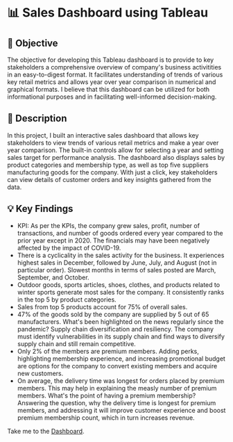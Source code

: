 <h1>📊 Sales Dashboard using Tableau</h1>

<h2>🎯 Objective</h2>

The objective for developing this Tableau dashboard is to provide to key stakeholders a comprehensive overview of company's business activitities in an easy-to-digest format. It facilitates understanding of trends of various key retail metrics and allows year over year comparison in numerical and graphical formats. I believe that this dashboard can be utilized for both informational purposes and in facilitating well-informed decision-making.     

<h2>📑 Description</h2>

In this project, I built an interactive sales dashboard that allows key stakeholders to view trends of various retail metrics and make a year over year comparison. The built-in controls allow for selecting a year and setting sales target for performance analysis. The dashboard also displays sales by product categories and membership type, as well as top five suppliers manufacturing goods for the company. With just a click, key stakeholders can view details of customer orders and key insights gathered from the data.

<h2>💡 Key Findings</h2>

- KPI: As per the KPIs, the company grew sales, profit, number of transactions, and number of goods ordered every year compared to the prior year except in 2020. The financials may have been negatively affected by the impact of COVID-19.
- There is a cyclicality in the sales activity for the business. It experiences highest sales in December, followed by June, July, and August (not in particular order). Slowest months in terms of sales posted are March, September, and October.
- Outdoor goods, sports articles, shoes, clothes, and products related to winter sports generate most sales for the company. It consistently ranks in the top 5 by product categories. 
- Sales from top 5 products account for 75% of overall sales.
- 47% of the goods sold by the company are supplied by 5 out of 65 manufacturers. What's been highlighted on the news regularly since the pandemic? Supply chain diversification and resiliency. The company must identify vulnerabilities in its supply chain and find ways to diversify supply chain and still remain competitive.
- Only 2% of the members are premium members. Adding perks, highlighting membership experience, and increasing promotional budget are options for the company to convert existing members and acquire new customers.
- On average, the delivery time was longest for orders placed by premium members. This may help in explaining the measly number of premium members. What's the point of having a premium membership? Answering the question, why the delivery time is longest for premium members, and addressing it will improve customer experience and boost premium membership count, which in turn increases revenue.

Take me to the [Dashboard](https://public.tableau.com/app/profile/sung.keum/viz/CustomerOrderAnalysis_17044704343470/OverviewDashboard).

